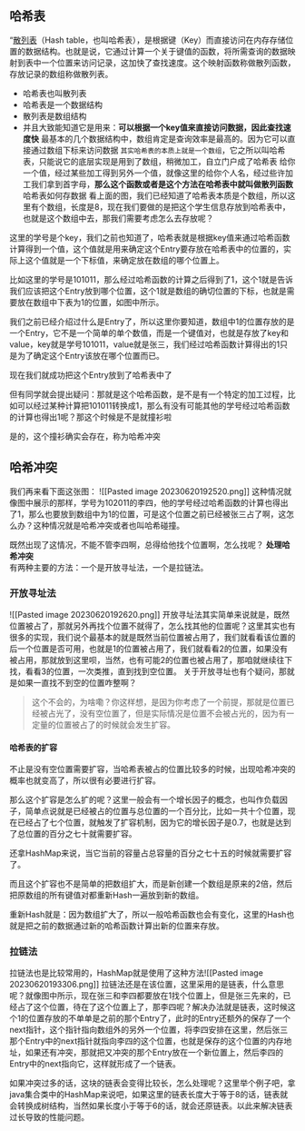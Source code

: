 ## 哈希表
“[散列表](https://so.csdn.net/so/search?q=%E6%95%A3%E5%88%97%E8%A1%A8&spm=1001.2101.3001.7020)（Hash table，也叫哈希表），是根据键（Key）而直接访问在内存存储位置的数据结构。也就是说，它通过计算一个关于键值的函数，将所需查询的数据映射到表中一个位置来访问记录，这加快了查找速度。这个映射函数称做散列函数，存放记录的数组称做散列表。
- 哈希表也叫散列表
- 哈希表是一个数据结构
- 散列表是数组结构
- 并且大致能知道它是用来：**可以根据一个key值来直接访问数据，因此查找速度快**
最基本的几个数据结构中，数组肯定是查询效率是最高的。因为它可以直接通过数组下标来访问数据
`其实哈希表的本质上就是一个数组`，它之所以叫哈希表，只能说它的底层实现是用到了数组，稍微加工，自立门户成了哈希表
给你一个值，经过某些加工得到另外一个值，就像这里的给你个人名，经过些许加工我们拿到首字母，**那么这个函数或者是这个方法在哈希表中就叫做散列函数**
哈希表如何存数据
看上面的图，我们已经知道了哈希表本质是个数组，所以这里有个数组，长度是8，现在我们要做的是把这个学生信息存放到哈希表中，也就是这个数组中去，那我们需要考虑怎么去存放呢？

这里的学号是个key，我们之前也知道了，哈希表就是根据key值来通过哈希函数计算得到一个值，这个值就是用来确定这个Entry要存放在哈希表中的位置的，实际上这个值就是一个下标值，来确定放在数组的哪个位置上。

比如这里的学号是101011，那么经过哈希函数的计算之后得到了1，这个1就是告诉我们应该把这个Entry放到哪个位置，这个1就是数组的确切位置的下标，也就是需要放在数组中下表为1的位置，如图中所示。

我们之前已经介绍过什么是Entry了，所以这里你要知道，数组中1的位置存放的是一个Entry，它不是一个简单的单个数值，而是一个键值对，也就是存放了key和value，key就是学号101011，value就是张三，我们经过哈希函数计算得出的1只是为了确定这个Entry该放在哪个位置而已。

现在我们就成功把这个Entry放到了哈希表中了

但有同学就会提出疑问：那就是这个哈希函数，是不是有一个特定的加工过程，比如可以经过某种计算把101011转换成1，那么有没有可能其他的学号经过哈希函数的计算也得出1呢？那这个时候是不是就撞衫啦

是的，这个撞衫确实会存在，称为哈希冲突
## 哈希冲突

我们再来看下面这张图：
![[Pasted image 20230620192520.png]]
这种情况就像图中展示的那样，学号为102011的李四，他的学号经过哈希函数的计算也得出了1，那么也要放到数组中为1的位置，可是这个位置之前已经被张三占了啊，这怎么办？这种情况就是哈希冲突或者也叫哈希碰撞。

既然出现了这情况，不能不管李四啊，总得给他找个位置啊，怎么找呢？
**处理哈希冲突**  
有两种主要的方法：一个是开放寻址法，一个是拉链法。
### 开放寻址法
![[Pasted image 20230620192620.png]]
开放寻址法其实简单来说就是，既然位置被占了，那就另外再找个位置不就得了，怎么找其他的位置呢？这里其实也有很多的实现，我们说个最基本的就是既然当前位置被占用了，我们就看看该位置的后一个位置是否可用，也就是1的位置被占用了，我们就看看2的位置，如果没有被占用，那就放到这里呗，当然，也有可能2的位置也被占用了，那咱就继续往下找，看看3的位置，一次类推，直到找到空位置。
关于开放寻址也有个疑问，那就是如果一直找不到空的位置咋整啊？

> 这个不会的，为啥嘞？你这样想，是因为你考虑了一个前提，那就是位置已经被占光了，没有空位置了，但是实际情况是位置不会被占光的，因为有一定量的位置被占了的时候就会发生扩容。

#### 哈希表的扩容
不止是没有空位置需要扩容，当哈希表被占的位置比较多的时候，出现哈希冲突的概率也就变高了，所以很有必要进行扩容。

那么这个扩容是怎么扩的呢？这里一般会有一个增长因子的概念，也叫作负载因子，简单点说就是已经被占的位置与总位置的一个百分比，比如一共十个位置，现在已经占了七个位置，就触发了扩容机制，因为它的增长因子是0.7，也就是达到了总位置的百分之七十就需要扩容。

还拿HashMap来说，当它当前的容量占总容量的百分之七十五的时候就需要扩容了。

而且这个扩容也不是简单的把数组扩大，而是新创建一个数组是原来的2倍，然后把原数组的所有键值对都重新Hash一遍放到新的数组。

重新Hash就是：因为数组扩大了，所以一般哈希函数也会有变化，这里的Hash也就是把之前的数据通过新的哈希函数计算出新的位置来存放。
### 拉链法  
拉链法也是比较常用的，HashMap就是使用了这种方法![[Pasted image 20230620193306.png]]
拉链法还是在该位置，这里采用的是链表，什么意思呢？就像图中所示，现在张三和李四都要放在1找个位置上，但是张三先来的，已经占了这个位置，待在了这个位置上了，那李四呢？解决办法就是链表，这时候这个1的位置存放的不单单是之前的那个Entry了，此时的Entry还额外的保存了一个next指针，这个指针指向数组外的另外一个位置，将李四安排在这里，然后张三那个Entry中的next指针就指向李四的这个位置，也就是保存的这个位置的内存地址，如果还有冲突，那就把又冲突的那个Entry放在一个新位置上，然后李四的Entry中的next指向它，这样就形成了一个链表。

如果冲突过多的话，这块的链表会变得比较长，怎么处理呢？这里举个例子吧，拿java集合类中的HashMap来说吧，如果这里的链表长度大于等于8的话，链表就会转换成树结构，当然如果长度小于等于6的话，就会还原链表。以此来解决链表过长导致的性能问题。